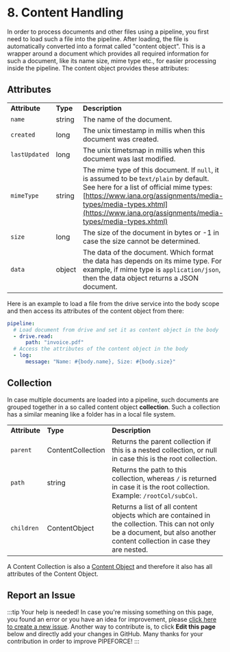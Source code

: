 # 8. Content Handling

In order to process documents and other files using a pipeline, you first need to load such a file into the pipeline. After loading, the file is automatically converted into a format called "content object". This is a wrapper around a document which provides all required information for such a document, like its name size, mime type etc., for easier processing inside the pipeline. The content object provides these attributes:

## Attributes

|     |     |     |
| --- | --- | --- |
| **Attribute** | **Type** | **Description** |
| `name` | string | The name of the document. |
| `created` | long | The unix timestamp in millis when this document was created. |
| `lastUpdated` | long | The unix timetsmap in millis when this document was last modified. |
| `mimeType` | string | The mime type of this document. If `null`, it is assumed to be t`ext/plain` by default. See here for a list of official mime types: [https://www.iana.org/assignments/media-types/media-types.xhtml](https://www.iana.org/assignments/media-types/media-types.xhtml) |
| `size` | long | The size of the document in bytes or -1 in case the size cannot be determined. |
| `data` | object | The data of the document. Which format the data has depends on its mime type. For example, if mime type is `application/json`, then the data object returns a JSON document. |

Here is an example to load a file from the drive service into the body scope and then access its attributes of the content object from there:

```yaml
pipeline:
  # Load document from drive and set it as content object in the body
  - drive.read:
      path: "invoice.pdf"
  # Access the attributes of the content object in the body
  - log:
      message: "Name: #{body.name}, Size: #{body.size}" 
```

## Collection

In case multiple documents are loaded into a pipeline, such documents are grouped together in a so called content object **collection**. Such a collection has a similar meaning like a folder has in a local file system.

|     |     |     |
| --- | --- | --- |
| **Attribute** | **Type** | **Description** |
| `parent` | ContentCollection | Returns the parent collection if this is a nested collection, or null in case this is the root collection. |
| `path` | string | Returns the path to this collection, whereas `/` is returned in case it is the root collection. Example: `/rootCol/subCol`. |
| `children` | ContentObject | Returns a list of all content objects which are contained in the collection. This can not only be a document, but also another content collection in case they are nested. |

A Content Collection is also a [Content Object](#) and therefore it also has all attributes of the Content Object.

## Report an Issue
:::tip Your help is needed!
In case you're missing something on this page, you found an error or you have an idea for improvement, please [click here to create a new issue](https://github.com/pipeforce/pipeforce.github.io/issues/new). Another way to contribute is, to click **Edit this page** below and directly add your changes in GitHub. Many thanks for your contribution in order to improve PIPEFORCE!
:::
